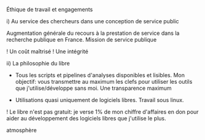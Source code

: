 Éthique de travail et engagements

i) Au service des chercheurs dans une conception de service public

Augmentation générale du recours à la prestation de service dans la recherche publique en France.
Mission de service publique

! Un coût maîtrisé
! Une intégrité


ii) La philosophie du libre

  - Tous les scripts et pipelines d'analyses disponibles et lisibles. Mon objectif: vous transmettre au maximum les clefs pour utiliser les outils que j'utilise/développe sans moi. Une transparence maximum

  - Utilisations quasi uniquement de logiciels libres. Travail sous linux.



! Le libre n'est pas gratuit: je verse 1% de mon chiffre d'affaires en don pour aider au développement des logiciels libres que j'utilise le plus.





atmosphère
